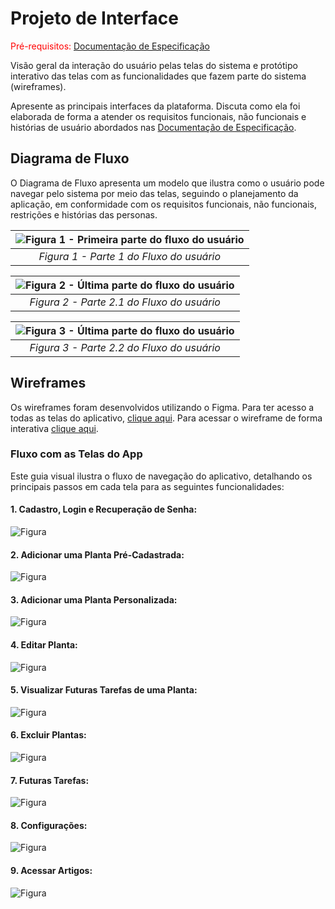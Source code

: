 
# Projeto de Interface

<span style="color:red">Pré-requisitos: <a href="2-Especificação do Projeto.md"> Documentação de Especificação</a></span>

Visão geral da interação do usuário pelas telas do sistema e protótipo interativo das telas com as funcionalidades que fazem parte do sistema (wireframes).

 Apresente as principais interfaces da plataforma. Discuta como ela foi elaborada de forma a atender os requisitos funcionais, não funcionais e histórias de usuário abordados nas <a href="2-Especificação do Projeto.md"> Documentação de Especificação</a>.

## Diagrama de Fluxo

O Diagrama de Fluxo apresenta um modelo que ilustra como o usuário pode navegar pelo sistema por meio das telas, seguindo o planejamento da aplicação, em conformidade com os requisitos funcionais, não funcionais, restrições e histórias das personas.

| ![Figura 1 - Primeira parte do fluxo do usuário](./img/04-fluxograma-1.png "Figura 1") |
| :---------------------------------------------------------------------------------------: |
|                      *Figura 1 - Parte 1 do Fluxo do usuário*                      |

| ![Figura 2 - Última parte do fluxo do usuário](./img/04-fluxograma-2.png "Figura 2") |
| :-------------------------------------------------------------------------------------: |
|                      *Figura 2 - Parte 2.1 do Fluxo do usuário*                      |

| ![Figura 3 - Última parte do fluxo do usuário](./img/04-fluxograma-3.png "Figura 2") |
| :-------------------------------------------------------------------------------------: |
|                      *Figura 3 - Parte 2.2 do Fluxo do usuário*                      |

<!-- As referências abaixo irão auxiliá-lo na geração do artefato “Diagramas de Fluxo”.

> **Links Úteis**:
> - [Fluxograma online: seis sites para fazer gráfico sem instalar nada | Produtividade | TechTudo](https://www.techtudo.com.br/listas/2019/03/fluxograma-online-seis-sites-para-fazer-grafico-sem-instalar-nada.ghtml) -->

## Wireframes

Os wireframes foram desenvolvidos utilizando o Figma. Para ter acesso a todas as telas do aplicativo, [clique aqui](https://figma.com/file/Bi6PZWAjAFd13eNVsdBe6k/plantei?type=design&node-id=105%3A2843&mode=design&t=SHOgVTdepgb96Mw1-1).
Para acessar o wireframe de forma interativa [clique aqui](https://figma.com/proto/Bi6PZWAjAFd13eNVsdBe6k/plantei?type=design&node-id=172-464&t=SHOgVTdepgb96Mw1-0&scaling=min-zoom&page-id=105%3A2843).

### Fluxo com as Telas do App
Este guia visual ilustra o fluxo de navegação do aplicativo, detalhando os principais passos em cada tela para as seguintes funcionalidades:

#### 1. Cadastro, Login e Recuperação de Senha:
![Figura](./img/06-fluxo-cadastro-login.png) 

#### 2. Adicionar uma Planta Pré-Cadastrada:
![Figura](./img/06-fluxo-planta-pre-cadastrada.png) 

#### 3. Adicionar uma Planta Personalizada:
![Figura](./img/06-fluxo-planta-personalizada.png) 

#### 4. Editar Planta:
![Figura](./img/06-fluxo-editar-planta.png) 

#### 5. Visualizar Futuras Tarefas de uma Planta:
![Figura](./img/06-fluxo-futuras-tarefas-1.png) 

#### 6. Excluir Plantas:
![Figura](./img/06-fluxo-excluir-planta.png) 

#### 7. Futuras Tarefas:
![Figura](./img/06-fluxo-futuras-tarefas.png) 

#### 8. Configurações:
![Figura](./img/06-fluxo-config.png) 

#### 9. Acessar Artigos:
![Figura](./img/06-fluxo-artigo.png)

<!-- 
> **Links Úteis**:
> - [Protótipos vs Wireframes](https://www.nngroup.com/videos/prototypes-vs-wireframes-ux-projects/)
> - [Ferramentas de Wireframes](https://rockcontent.com/blog/wireframes/)
> - [MarvelApp](https://marvelapp.com/developers/documentation/tutorials/)
> - [Figma](https://www.figma.com/)
> - [Adobe XD](https://www.adobe.com/br/products/xd.html#scroll)
> - [Axure](https://www.axure.com/edu) (Licença Educacional)
> - [InvisionApp](https://www.invisionapp.com/) (Licença Educacional)
-->
